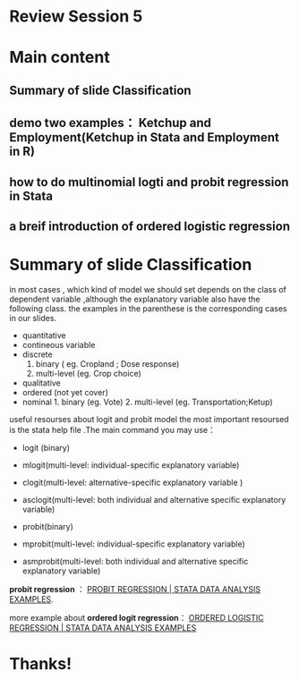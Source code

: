 Review Session 5
================

Main content
============

Summary of slide Classification
-------------------------------

demo two examples： Ketchup and Employment(Ketchup in Stata and Employment in R)
--------------------------------------------------------------------------------

how to do multinomial logti and probit regression in Stata
----------------------------------------------------------

a breif introduction of ordered logistic regression
---------------------------------------------------

Summary of slide **Classification**
===================================

in most cases , which kind of model we should set depends on the class of dependent variable ,although the explanatory variable also have the following class. the examples in the parenthese is the corresponding cases in our slides.

-   quantitative
 -   contineous variable
 -   discrete
     1.  binary ( eg. Cropland ; Dose response)
     2.  multi-level (eg. Crop choice)
-   qualitative
  -   ordered (not yet cover)
  -   nominal
     1.  binary (eg. Vote)
     2.  multi-level (eg. Transportation;Ketup)

useful resourses about logit and probit model the most important resoursed is the stata help file .The main command you may use：
-   logit (binary)
-   mlogit(multi-level: individual-specific explanatory variable)
-   clogit(multi-level: alternative-specific explanatory variable )
-   asclogit(multi-level: both individual and alternative specific explanatory variable)

-   probit(binary)
-   mprobit(multi-level: individual-specific explanatory variable)
-   asmprobit(multi-level: both individual and alternative specific explanatory variable)

**probit regression** ： [PROBIT REGRESSION | STATA DATA ANALYSIS EXAMPLES](https://stats.idre.ucla.edu/stata/dae/probit-regression/).

more example about **ordered logit regression**： [ORDERED LOGISTIC REGRESSION | STATA DATA ANALYSIS EXAMPLES](https://stats.idre.ucla.edu/stata/dae/ordered-logistic-regression/)

Thanks!
=======
